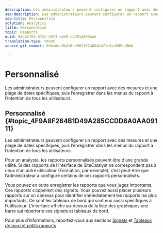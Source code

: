 ```yaml
---
description: Les administrateurs peuvent configurer un rapport avec des mesures et une plage de dates spécifiques, puis l’enregistrer dans les menus du rapport à l’intention de tous les utilisateurs.
seo-description: Les administrateurs peuvent configurer un rapport avec des mesures et une plage de dates spécifiques, puis l’enregistrer dans les menus du rapport à l’intention de tous les utilisateurs.
seo-title: Personnalisé
solution: Analytics
title: Personnalisé
topic: Rapports
uuid: 04a2cf81-6f2a-49f3-a449-cb701a899aad
translation-type: tm+mt
source-git-commit: 0dbc8ac9b416ce50f197a884bb71c6cd389cd0bb

---
```



# Personnalisé

Les administrateurs peuvent configurer un rapport avec des mesures et une plage de dates spécifiques, puis l’enregistrer dans les menus du rapport à l’intention de tous les utilisateurs.

## Personnalisé {#topic_4F9A8F264B1D49A285CCDD8A0AA09111}

Les administrateurs peuvent configurer un rapport avec des mesures et une plage de dates spécifiques, puis l’enregistrer dans les menus du rapport à l’intention de tous les utilisateurs.

Pour un analyste, les rapports personnalisés peuvent être d’une grande utilité. Si des rapports de l’interface de SiteCatalyst ne correspondent pas à ceux d’un autre utilisateur (Formation, par exemple), c’est peut-être que l’administrateur a configuré certains de ces rapports personnalisés.

Vous pouvez en outre enregistrer les rapports que vous jugez importants. Ces rapports s’appellent des signets. Vous pouvez aussi placer plusieurs rapports sur un canevas pour identifier immédiatement les rapports les plus importants. Ce sont les tableaux de bord qui sont eux aussi spécifiques à l’utilisateur. L’interface affiche au-dessus de la liste des graphiques une barre qui répertorie vos signets et tableaux de bord.

Pour plus d’informations, reportez-vous aux sections [Signets](https://marketing.adobe.com/resources/help/en_US/sc/user/c_bookmarks.html) et [Tableaux de bord et petits rapports](https://marketing.adobe.com/resources/help/en_US/sc/user/c_dashboard.html)
